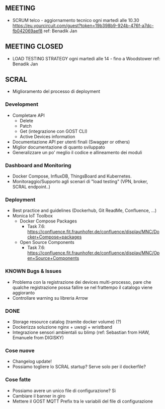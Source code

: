 ## MEETING ##
- SCRUM telco - aggiornamento tecnico
	ogni martedì alle 10.30 
	https://eu.yourcircuit.com/guest?token=19b398b9-924b-476f-a7dc-fb042069aef8
	ref: Benadik Jan
	
## MEETING CLOSED ##
- LOAD TESTING STRATEGY
	ogni martedì alle 14 - fino a Woodstower
	ref: Benadik Jan
	
## SCRAL ##
- Miglioramento del processo di deployment

### Development ###
- Completare API
    - Delete
    - Patch
    - Get (integrazione con GOST CLI)
    - Active Devices information
- Documentazione API per utenti finali (Swagger or others)
- Miglior documentazione di quanto sviluppato
- Generalizzare un po' meglio il codice e allineamento dei moduli

### Dashboard and Monitoring ###
- Docker Compose, InfluxDB, ThingsBoard and Kubernetes. 
- Monitoraggio/Supporto agli scenari di "load testing" (VPN, broker, SCRAL endpoint..)

### Deployment ###
- Best practice and guidelines (Dockerhub, Git ReadMe, Confluence, ...)
- Monica IoT Toolbox
    - Docker Compose Packages
        - Task 7.6: https://confluence.fit.fraunhofer.de/confluence/display/MNC/Docker+Compose+packages
    - Open Source Components
        - Task 7.6: https://confluence.fit.fraunhofer.de/confluence/display/MNC/Open+Source+Components     

### KNOWN Bugs & Issues ###
- Problema con la registrazione dei devices multi-processo,
pare che qualche registrazione possa fallire se nel frattempo il catalogo viene aggioranto
- Controllare warning su libreria Arrow

### DONE ###
- Storage resource catalog (tramite docker volume) (?)
- Dockerizza soluzione nginx + uwsgi + wristband
- Integrazione sensori ambientali su blimp (ref: Sebastian from HAW, Emanuele from DIGISKY)



### Cose nuove ###
- Changelog update!
- Possiamo togliere lo SCRAL startup? Serve solo per il dockerfile?

### Cose fatte
- Possiamo avere un unico file di configurazione? Sì
- Cambiare il banner in giro
- Mettere il GOST MQTT Prefix tra le variabili del file di configurazione
